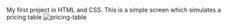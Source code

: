 My first project in HTML and CSS.
This is a simple screen which simulates a pricing table
![pricing-table](https://user-images.githubusercontent.com/101658322/164232382-9cace018-9fdd-4ec9-b3d7-0850a63ca399.png)
